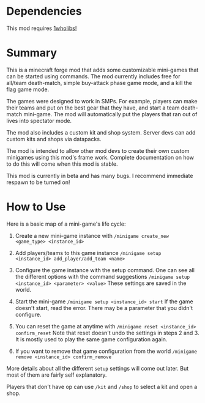 # Dependencies

This mod requires [1wholibs!](https://www.curseforge.com/minecraft/mc-mods/onewholibs)

# Summary

This is a minecraft forge mod that adds some customizable mini-games that can be started using commands. The mod currently includes free for all/team death-match, simple buy-attack phase game mode, and a kill the flag game mode. 

The games were designed to work in SMPs. For example, players can make their teams and put on the best gear that they have, and start a team death-match mini-game. The mod will automatically put the players that ran out of lives into spectator mode. 

The mod also includes a custom kit and shop system. Server devs can add custom kits and shops via datapacks. 

The mod is intended to allow other mod devs to create their own custom minigames using this mod's frame work. Complete documentation on how to do this will come when this mod is stable. 

This mod is currently in beta and has many bugs. I recommend immediate respawn to be turned on!

# How to Use

Here is a basic map of a mini-game's life cycle:

1) Create a new mini-game instance with `/minigame create_new <game_type> <instance_id>`

2) Add players/teams to this game instance `/minigame setup <instance_id> add_player/add_team <name>`

3) Configure the game instance with the setup command. One can see all the different options with the command suggestions `/minigame setup <instance_id> <parameter> <value>` These settings are saved in the world. 

4) Start the mini-game `/minigame setup <instance_id> start` If the game doesn't start, read the error. There may be a parameter that you didn't configure. 

5) You can reset the game at anytime with `/minigame reset <instance_id> confirm_reset` Note that reset doesn't undo the settings in steps 2 and 3. It is mostly used to play the same game configuration again.

6) If you want to remove that game configuration from the world `/minigame remove <instance_id> confirm_remove`

More details about all the different `setup` settings will come out later. But most of them are fairly self explanatory. 

Players that don't have op can use `/kit` and `/shop` to select a kit and open a shop.
